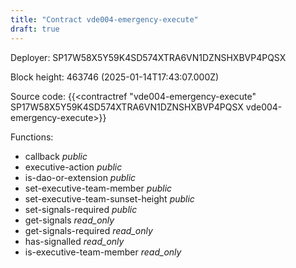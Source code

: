 ```yaml
---
title: "Contract vde004-emergency-execute"
draft: true
---
```

Deployer: SP17W58X5Y59K4SD574XTRA6VN1DZNSHXBVP4PQSX


 



Block height: 463746 (2025-01-14T17:43:07.000Z)

Source code: {{<contractref "vde004-emergency-execute" SP17W58X5Y59K4SD574XTRA6VN1DZNSHXBVP4PQSX vde004-emergency-execute>}}

Functions:

* callback _public_
* executive-action _public_
* is-dao-or-extension _public_
* set-executive-team-member _public_
* set-executive-team-sunset-height _public_
* set-signals-required _public_
* get-signals _read_only_
* get-signals-required _read_only_
* has-signalled _read_only_
* is-executive-team-member _read_only_
